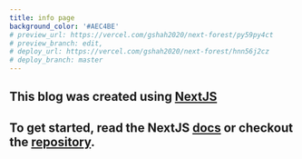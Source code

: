 ```yaml
---
title: info page
background_color: '#AEC4BE'
# preview_url: https://vercel.com/gshah2020/next-forest/py59py4ct
# preview_branch: edit,
# deploy_url: https://vercel.com/gshah2020/next-forest/hnn56j2cz
# deploy_branch: master
---
```


## This blog was created using [NextJS](https://nextjs.org/)

## To get started, read the NextJS [docs](https://nextjs.org/docs) or checkout the [repository](https://github.com/kendallstrautman/brevifolia-nextjs).
